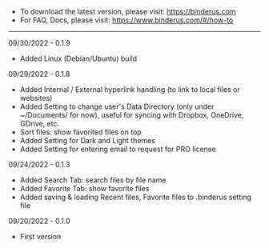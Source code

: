 - To download the latest version, please visit: https://binderus.com
- For FAQ, Docs, please visit: https://www.binderus.com/#/how-to

---

09/30/2022 - 0.1.9
- Added Linux (Debian/Ubuntu) build

09/29/2022 - 0.1.8
- Added Internal / External hyperlink handling (to link to local files or websites)
- Added Setting to change user's Data Directory (only under ~/Documents/ for now), useful for syncing with Dropbox, OneDrive, GDrive, etc.
- Sort files: show favorited files on top
- Added Setting for Dark and Light themes
- Added Setting for entering email to request for PRO license

09/24/2022 - 0.1.3
- Added Search Tab: search files by file name
- Added Favorite Tab: show favorite files
- Added saving & loading Recent files, Favorite files to .binderus setting file

09/20/2022 - 0.1.0
- First version
